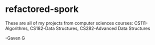# refactored-spork

These are all of my projects from computer sciences courses: CS111-Algorithms, CS182-Data Structures, CS282-Advanced Data Structures

-Gaven G
